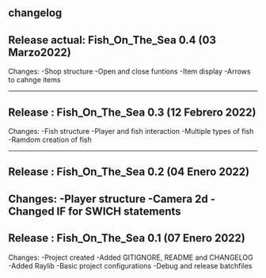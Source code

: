 changelog
---------

Release actual:    Fish_On_The_Sea 0.4 (03 Marzo2022)
-------------------------------------------------------------------------
Changes:
-Shop structure
-Open and close funtions
-Item display
-Arrows to cahnge items

-------------------------------------------------------------------------
Release : Fish_On_The_Sea 0.3 (12 Febrero 2022)
-------------------------------------------------------------------------
Changes:
-Fish structure
-Player and fish interaction
-Multiple types of fish
-Ramdom creation of fish

-------------------------------------------------------------------------
Release :	Fish_On_The_Sea 0.2 (04 Enero 2022)
-------------------------------------------------------------------------
Changes:
-Player structure
-Camera 2d 
-Changed IF for SWICH statements
-------------------------------------------------------------------------
Release :	Fish_On_The_Sea 0.1 (07 Enero 2022)
-------------------------------------------------------------------------
Changes:
-Project created
-Added GITIGNORE, README and CHANGELOG
-Added Raylib
-Basic project configurations
-Debug and release batchfiles
